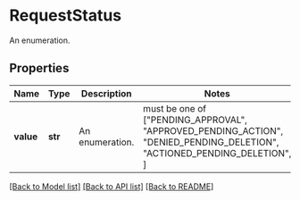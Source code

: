 # RequestStatus

An enumeration.

## Properties
Name | Type | Description | Notes
------------ | ------------- | ------------- | -------------
**value** | **str** | An enumeration. |  must be one of ["PENDING_APPROVAL", "APPROVED_PENDING_ACTION", "DENIED_PENDING_DELETION", "ACTIONED_PENDING_DELETION", ]

[[Back to Model list]](../README.md#documentation-for-models) [[Back to API list]](../README.md#documentation-for-api-endpoints) [[Back to README]](../README.md)


